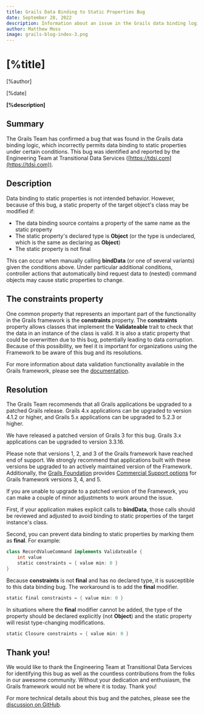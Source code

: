 ```yaml
---
title: Grails Data Binding to Static Properties Bug
date: September 28, 2022
description: Information about an issue in the Grails data binding logic that can cause modification of static properties
author: Matthew Moss
image: grails-blog-index-3.png
---
```


# [%title]

[%author]

[%date]

**[%description]**


## Summary

The Grails Team has confirmed a bug that was found in the Grails data binding logic, which incorrectly permits data binding to static properties under certain conditions. This bug was identified and reported by the Engineering Team at Transitional Data Services ([https://tdsi.com](https://tdsi.com)).

## Description

Data binding to static properties is not intended behavior. However, because of this bug, a static property of the target object's class may be modified if:

* The data binding source contains a property of the same name as the static property
* The static property's declared type is **Object** (or the type is undeclared, which is the same as declaring as **Object**)
* The static property is not final

This can occur when manually calling **bindData** (or one of several variants) given the conditions above. Under particular additional conditions, controller actions that automatically bind request data to (nested) command objects may cause static properties to change.


## The constraints property

One common property that represents an important part of the functionality in the Grails framework is the **constraints** property. The **constraints** property allows classes that implement the **Validateable** trait to check that the data in an instance of the class is valid. It is also a static property that could be overwritten due to this bug, potentially leading to data corruption.   Because of this possibility, we feel it is important for organizations using the Framework to be aware of this bug and its resolutions.

For more information about data validation functionality available in the Grails framework, please see the [documentation](https://docs.grails.org/5.2.4/guide/validation.html).


## Resolution

The Grails Team recommends that all Grails applications be upgraded to a patched Grails release. Grails 4.x applications can be upgraded to version 4.1.2 or higher, and Grails 5.x applications can be upgraded to 5.2.3 or higher.

We have released a patched version of Grails 3 for this bug.  Grails 3.x applications can be upgraded to version 3.3.16.

Please note that versions 1, 2, and 3 of the Grails framework have reached end of support.  We strongly recommend that applications built with these versions be upgraded to an actively maintained version of the Framework. Additionally, the [Grails Foundation](https://grails.org/foundation/) provides [Commercial Support options](https://grails.org/support.html) for Grails framework versions 3, 4, and 5. 

If you are unable to upgrade to a patched version of the Framework, you can make a couple of minor adjustments to work around the issue.

First, if your application makes explicit calls to **bindData**, those calls should be reviewed and adjusted to avoid binding to static properties of the target instance's class.

Second, you can prevent data binding to static properties by marking them as **final**. For example:

```groovy
class RecordValueCommand implements Validateable {
    int value
    static constraints = { value min: 0 }
}
```

Because **constraints** is not **final** and has no declared type, it is susceptible to this data binding bug. The workaround is to add the **final** modifier.

```groovy
static final constraints = { value min: 0 }
```

In situations where the **final** modifier cannot be added, the type of the property should be declared explicitly (not **Object**) and the static property will resist type-changing modifications.

```groovy
static Closure constraints = { value min: 0 }
```

## Thank you!

We would like to thank the Engineering Team at Transitional Data Services for identifying this bug as well as the countless contributions from the folks in  our awesome community.  Without your dedication and enthusiasm, the Grails framework would not be where it is today.  Thank you!

For more technical details about this bug and the patches, please see the [discussion on GitHub](https://github.com/apache/grails-core/issues/12718).
